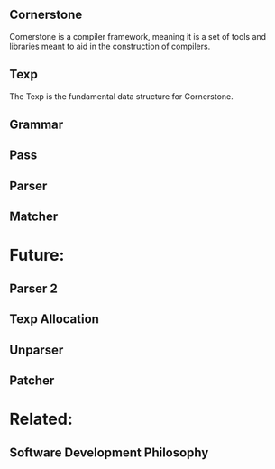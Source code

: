 ## Cornerstone
Cornerstone is a compiler framework, meaning it is a set of tools and
libraries meant to aid in the construction of compilers.

## Texp

The Texp is the fundamental data structure for Cornerstone.

## Grammar

## Pass

## Parser

## Matcher

# Future:

## Parser 2

## Texp Allocation

## Unparser

## Patcher

# Related:

## Software Development Philosophy

